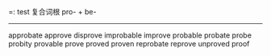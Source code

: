 =: test
复合词根 pro- + be-

---
approbate
approve
disprove
improbable
improve
probable
probate
probe
probity
provable
prove
proved
proven
reprobate
reprove
unproved
proof
